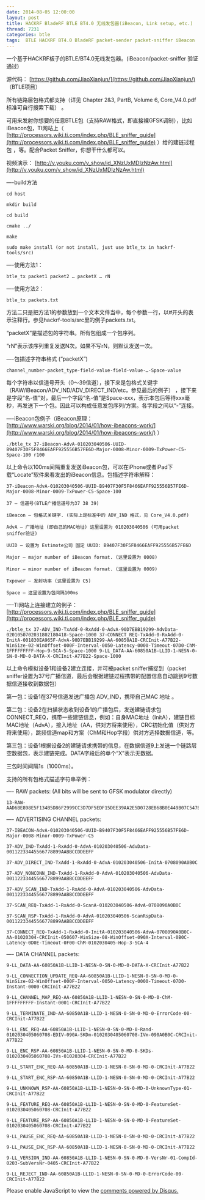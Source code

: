 ```yaml
---
date: 2014-08-05 12:00:00
layout: post
title: HACKRF BladeRF BTLE BT4.0 无线发包器(iBeacon, Link setup, etc.)
thread: 7231
categories: btle
tags:  BTLE HACKRF BT4.0 BladeRF packet-sender packet-sniffer iBeacon
---
```


一个基于HACKRF板子的BTLE/BT4.0无线发包器。(iBeacon/packet-sniffer 验证通过)

源代码： [https://github.com/JiaoXianjun/](https://github.com/JiaoXianjun/) （BTLE项目）

所有链路层包格式都支持（详见 Chapter 2&3, PartB, Volume 6, Core_V4.0.pdf 标准可自行搜索下载） 。

可用来发射你想要的任意BTLE包（支持RAW格式，即直接裸GFSK调制），比如iBeacon包，TI网站上（ [http://processors.wiki.ti.com/index.php/BLE_sniffer_guide](http://processors.wiki.ti.com/index.php/BLE_sniffer_guide)
）给的建链过程包 ，等。配合Packet Sniffer，你想干什么都可以。

视频演示： [http://v.youku.com/v_show/id_XNzUxMDIzNzAw.html](http://v.youku.com/v_show/id_XNzUxMDIzNzAw.html)

—-build方法

    cd host
    
    mkdir build
    
    cd build
    
    cmake ../
    
    make
    
    sudo make install (or not install, just use btle_tx in hackrf-tools/src)

—-使用方法1：

    btle_tx packet1 packet2 … packetX … rN

—-使用方法2：

    btle_tx packets.txt

方法二只是把方法1的参数放到一个文本文件当中，每个参数一行，以#开头的表示注释行。参见hackrf-tools/src里的例子packets.txt。

“packetX”是描述包的字符串。所有包组成一个包序列。

“rN”表示该序列重复发送N次。如果不写rN，则默认发送一次。

—-包描述字符串格式 (“packetX”)

    channel_number-packet_type-field-value-field-value-…-Space-value

每个字符串以信道号开头（0～39信道），接下来是包格式关键字（RAW/iBeacon/ADV_IND/ADV_DIRECT_IND/etc，参见最后的例子） ，接下来是字段“名-值”对，最后一个字段“名-值”是Space-xxx，表示本包后等待xxx毫秒，再发送下一个包。因此可以构成任意发包序列/方案。各字段之间以“-”连接。

—-iBeacon包例子（iBeacon原理：[http://www.warski.org/blog/2014/01/how-ibeacons-work/](http://www.warski.org/blog/2014/01/how-ibeacons-work/) ）

    ./btle_tx 37-iBeacon-AdvA-010203040506-UUID-B9407F30F5F8466EAFF925556B57FE6D-Major-0008-Minor-0009-TxPower-C5-Space-100 r100

以上命令以100ms间隔重复发送iBeacon包，可以在iPhone或者iPad下载“Locate”软件来看发出的iBeacon信息。包描述字符串解释：

    37-iBeacon-AdvA-010203040506-UUID-B9407F30F5F8466EAFF925556B57FE6D-Major-0008-Minor-0009-TxPower-C5-Space-100

    37 — 信道号(BTLE广播信道号为37 38 39)
    
    iBeacon — 包格式关键字. (实际上是标准中的 ADV_IND 格式，见 Core_V4.0.pdf)
    
    AdvA — 广播地址 (即自己的MAC地址) 这里设置为 010203040506 (可用packet sniffer验证)
    
    UUID — 设置为 Estimote公司 固定 UUID: B9407F30F5F8466EAFF925556B57FE6D
    
    Major — major number of iBeacon format. (这里设置为 0008)
    
    Minor — minor number of iBeacon format. (这里设置为 0009)
    
    Txpower — 发射功率 (这里设置为 C5)
    
    Space — 这里设置为包间隔100ms

—-TI网站上连接建立的例子： [http://processors.wiki.ti.com/index.php/BLE_sniffer_guide](http://processors.wiki.ti.com/index.php/BLE_sniffer_guide)

    ./btle_tx 37-ADV_IND-TxAdd-0-RxAdd-0-AdvA-90D7EBB19299-AdvData-0201050702031802180418-Space-1000 37-CONNECT_REQ-TxAdd-0-RxAdd-0-InitA-001830EA965F-AdvA-90D7EBB19299-AA-60850A1B-CRCInit-A77B22-WinSize-02-WinOffset-000F-Interval-0050-Latency-0000-Timeout-07D0-ChM-1FFFFFFFFF-Hop-9-SCA-5-Space-1000 9-LL_DATA-AA-60850A1B-LLID-1-NESN-0-SN-0-MD-0-DATA-X-CRCInit-A77B22-Space-1000

以上命令模拟设备1和设备2建立连接，并可被packet sniffer捕捉到（packet sniffer设置为37号广播信道，最后会根据建链过程携带的配置信息自动跳到9号数据信道接收到数据包）

第一包：设备1在37号信道发送广播包 ADV_IND，携带自己MAC 地址 。

第二包：设备2在扫描状态收到设备1的广播包后，发送建链请求包 CONNECT_REQ，携带一些建链信息，例如：自身MAC地址（InitA），建链目标MAC地址（AdvA），接入地址（AA，供对方将来使用），CRC初始化值（供对方将来使用），跳频信道map和方案（ChM和Hop字段）供对方选择数据信道，等。

第三包：设备1根据设备2的建链请求携带的信息，在数据信道9上发送一个链路层空数据包，表示建链完成。DATA字段后的单个“X”表示无数据。

三包时间间隔1s（1000ms）。

支持的所有包格式描述字符串举例：

—- RAW packets: (All bits will be sent to GFSK modulator directly)
    
    13-RAW-AAD6BE898E5F134B5D86F2999CC3D7DF5EDF15DEE39AA2E5D0728EB68B0E449B07C547B80EAA8DD257A0E5EACB0B
    
—- ADVERTISING CHANNEL packets:
    
    37-IBEACON-AdvA-010203040506-UUID-B9407F30F5F8466EAFF925556B57FE6D-Major-0008-Minor-0009-TxPower-C5
    
    37-ADV_IND-TxAdd-1-RxAdd-0-AdvA-010203040506-AdvData-00112233445566778899AABBCCDDEEFF
    
    37-ADV_DIRECT_IND-TxAdd-1-RxAdd-0-AdvA-010203040506-InitA-0708090A0B0C
    
    37-ADV_NONCONN_IND-TxAdd-1-RxAdd-0-AdvA-010203040506-AdvData-00112233445566778899AABBCCDDEEFF
    
    37-ADV_SCAN_IND-TxAdd-1-RxAdd-0-AdvA-010203040506-AdvData-00112233445566778899AABBCCDDEEFF
    
    37-SCAN_REQ-TxAdd-1-RxAdd-0-ScanA-010203040506-AdvA-0708090A0B0C
    
    37-SCAN_RSP-TxAdd-1-RxAdd-0-AdvA-010203040506-ScanRspData-00112233445566778899AABBCCDDEEFF
    
    37-CONNECT_REQ-TxAdd-1-RxAdd-0-InitA-010203040506-AdvA-0708090A0B0C-AA-01020304-CRCInit-050607-WinSize-08-WinOffset-090A-Interval-0B0C-Latency-0D0E-Timeout-0F00-ChM-0102030405-Hop-3-SCA-4
    
—- DATA CHANNEL packets:
    
    9-LL_DATA-AA-60850A1B-LLID-1-NESN-0-SN-0-MD-0-DATA-X-CRCInit-A77B22
    
    9-LL_CONNECTION_UPDATE_REQ-AA-60850A1B-LLID-1-NESN-0-SN-0-MD-0-WinSize-02-WinOffset-000F-Interval-0050-Latency-0000-Timeout-07D0-Instant-0000-CRCInit-A77B22
    
    9-LL_CHANNEL_MAP_REQ-AA-60850A1B-LLID-1-NESN-0-SN-0-MD-0-ChM-1FFFFFFFFF-Instant-0001-CRCInit-A77B22
    
    9-LL_TERMINATE_IND-AA-60850A1B-LLID-1-NESN-0-SN-0-MD-0-ErrorCode-00-CRCInit-A77B22
    
    9-LL_ENC_REQ-AA-60850A1B-LLID-1-NESN-0-SN-0-MD-0-Rand-0102030405060708-EDIV-090A-SKDm-0102030405060708-IVm-090A0B0C-CRCInit-A77B22
    
    9-LL_ENC_RSP-AA-60850A1B-LLID-1-NESN-0-SN-0-MD-0-SKDs-0102030405060708-IVs-01020304-CRCInit-A77B22
    
    9-LL_START_ENC_REQ-AA-60850A1B-LLID-1-NESN-0-SN-0-MD-0-CRCInit-A77B22
    
    9-LL_START_ENC_RSP-AA-60850A1B-LLID-1-NESN-0-SN-0-MD-0-CRCInit-A77B22
    
    9-LL_UNKNOWN_RSP-AA-60850A1B-LLID-1-NESN-0-SN-0-MD-0-UnknownType-01-CRCInit-A77B22
    
    9-LL_FEATURE_REQ-AA-60850A1B-LLID-1-NESN-0-SN-0-MD-0-FeatureSet-0102030405060708-CRCInit-A77B22
    
    9-LL_FEATURE_RSP-AA-60850A1B-LLID-1-NESN-0-SN-0-MD-0-FeatureSet-0102030405060708-CRCInit-A77B22
    
    9-LL_PAUSE_ENC_REQ-AA-60850A1B-LLID-1-NESN-0-SN-0-MD-0-CRCInit-A77B22
    
    9-LL_PAUSE_ENC_RSP-AA-60850A1B-LLID-1-NESN-0-SN-0-MD-0-CRCInit-A77B22
    
    9-LL_VERSION_IND-AA-60850A1B-LLID-1-NESN-0-SN-0-MD-0-VersNr-01-CompId-0203-SubVersNr-0405-CRCInit-A77B22
    
    9-LL_REJECT_IND-AA-60850A1B-LLID-1-NESN-0-SN-0-MD-0-ErrorCode-00-CRCInit-A77B22


<div id="disqus_thread"></div>
<script type="text/javascript">
    /* * * CONFIGURATION VARIABLES: EDIT BEFORE PASTING INTO YOUR WEBPAGE * * */
    var disqus_shortname = 'jiaoxianjun'; // required: replace example with your forum shortname

    /* * * DON'T EDIT BELOW THIS LINE * * */
    (function() {
        var dsq = document.createElement('script'); dsq.type = 'text/javascript'; dsq.async = true;
        dsq.src = '//' + disqus_shortname + '.disqus.com/embed.js';
        (document.getElementsByTagName('head')[0] || document.getElementsByTagName('body')[0]).appendChild(dsq);
    })();
</script>
<noscript>Please enable JavaScript to view the <a href="http://disqus.com/?ref_noscript">comments powered by Disqus.</a></noscript>


<!-- Global site tag (gtag.js) - Google Analytics -->
<script async src="https://www.googletagmanager.com/gtag/js?id=G-01GGQ8JZW7"></script>
<script>
  window.dataLayer = window.dataLayer || [];
  function gtag(){dataLayer.push(arguments);}
  gtag('js', new Date());

  gtag('config', 'G-01GGQ8JZW7');
</script>

<script async src="https://pagead2.googlesyndication.com/pagead/js/adsbygoogle.js?client=ca-pub-1542618827905251"
     crossorigin="anonymous"></script>

